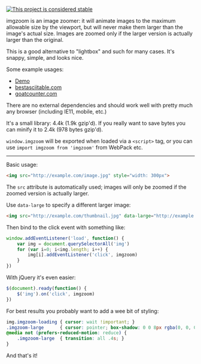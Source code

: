 [![This project is considered stable](https://img.shields.io/badge/Status-stable-green.svg)](https://arp242.net/status/stable)

imgzoom is an image zoomer: it will animate images to the maximum allowable size
by the viewport, but will never make them larger than the image's actual size.
Images are zoomed only if the larger version is actually larger than the
original.

This is a good alternative to "lightbox" and such for many cases. It's snappy,
simple, and looks nice.

Some example usages:

- [Demo](https://arp242.github.io/imgzoom/example.html)
- [bestasciitable.com](https://bestasciitable.com)
- [goatcounter.com](https://www.goatcounter.com)

There are no external dependencies and should work well with pretty much any
browser (including IE11, mobile, etc.)

It's a small library: 4.4k (1.9k gzip'd). If you really want to save bytes you
can minify it to 2.4k (978 bytes gzip'd).

`window.imgzoom` will be exported when loaded via a `<script>` tag, or you can
use `import imgzoom from 'imgzoom'` from WebPack etc.

---

Basic usage:

```html
<img src="http://example.com/image.jpg" style="width: 300px">
```

The `src` attribute is automatically used; images will only be zoomed if the
zoomed version is actually larger.

Use `data-large` to specify a different larger image:

```html
<img src="http://example.com/thumbnail.jpg" data-large="http://example.com/fullsize.jpg">
```

Then bind to the click event with something like:

```javascript
window.addEventListener('load', function() {
    var img = document.querySelectorAll('img')
    for (var i=0; i<img.length; i++) {
        img[i].addEventListener('click', imgzoom)
    }
})
```

With jQuery it's even easier:

```javascript
$(document).ready(function() {
    $('img').on('click', imgzoom)
})
```

For best results you probably want to add a wee bit of styling:

```css
img.imgzoom-loading { cursor: wait !important; }
.imgzoom-large      { cursor: pointer; box-shadow: 0 0 8px rgba(0, 0, 0, .3); }
@media not (prefers-reduced-motion: reduce) {
    .imgzoom-large  { transition: all .4s; }
}
```

And that's it!
